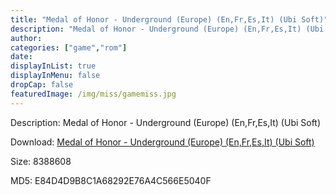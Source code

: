 ```yaml
---
title: "Medal of Honor - Underground (Europe) (En,Fr,Es,It) (Ubi Soft)"
description: "Medal of Honor - Underground (Europe) (En,Fr,Es,It) (Ubi Soft)"
author: 
categories: ["game","rom"]
date: 
displayInList: true
displayInMenu: false
dropCap: false
featuredImage: /img/miss/gamemiss.jpg
---
```


Description: Medal of Honor - Underground (Europe) (En,Fr,Es,It) (Ubi Soft)

Download: <a style="text-decoration:underline;" href="https://mega.nz/#!XXY2SQSR!swuYCsZgGXLIkq_n-DeRmlaEYs4_rIA4vTZ7tp34RSc" target = "_blank" rel = "nofollow" > Medal of Honor - Underground (Europe) (En,Fr,Es,It) (Ubi Soft)</a>

Size: 8388608

MD5: E84D4D9B8C1A68292E76A4C566E5040F

